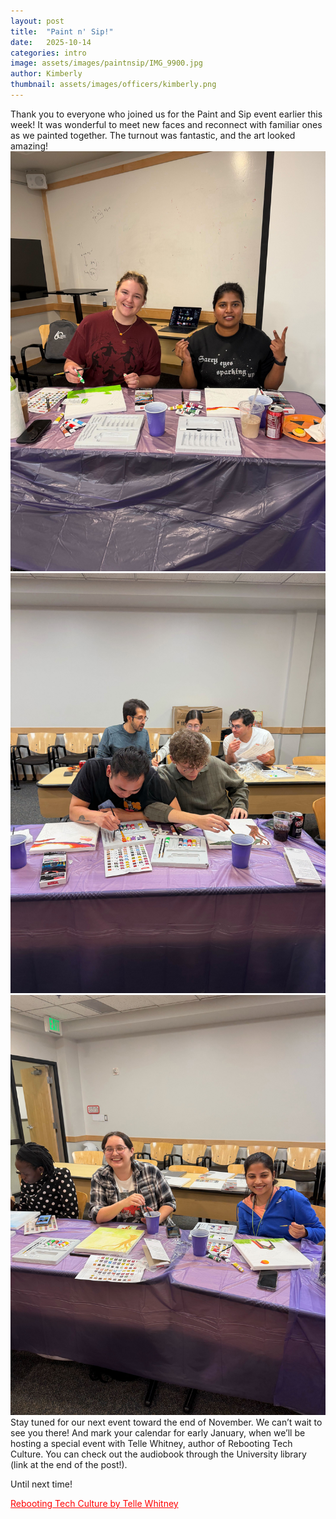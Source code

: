 ```yaml
---
layout: post
title:  "Paint n' Sip!"
date:   2025-10-14
categories: intro
image: assets/images/paintnsip/IMG_9900.jpg
author: Kimberly
thumbnail: assets/images/officers/kimberly.png
---
```


Thank you to everyone who joined us for the Paint and Sip event earlier this week! It was wonderful to meet new faces and reconnect with familiar ones as we painted together. The turnout was fantastic, and the art looked amazing!
<img src="/assets/images/paintnsip/IMG_9872.jpg" alt="paintnsip image">
<img src="/assets/images/paintnsip/IMG_9877.jpg" alt="My Image">
<img src="/assets/images/paintnsip/IMG_9878.jpg" alt="My Image">
Stay tuned for our next event toward the end of November. We can’t wait to see you there! And mark your calendar for early January, when we’ll be hosting a special event with Telle Whitney, author of Rebooting Tech Culture. You can check out the audiobook through the University library (link at the end of the post!).

Until next time!


<a href="https://utah-primoprod.hosted.exlibrisgroup.com/permalink/f/dtufc4/UUU_ALMA51699845350002001" style="color: red;">Rebooting Tech Culture by Telle Whitney</a>